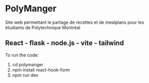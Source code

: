 # PolyManger
Site web permettant le partage de recettes et de mealplans pour les étudiants de Polytechnique Montréal

## React - flask - node.js - vite - tailwind

To run the code: 

1. cd polymanger
2. npm install react-hook-form
3. npm run dev
